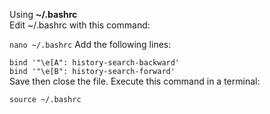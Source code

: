 Using **~/.bashrc**  
Edit ~/.bashrc with this command:

`nano ~/.bashrc`
Add the following lines:  

`bind '"\e[A": history-search-backward'`  
`bind '"\e[B": history-search-forward'`  
Save then close the file.
Execute this command in a terminal:

`source ~/.bashrc`  
